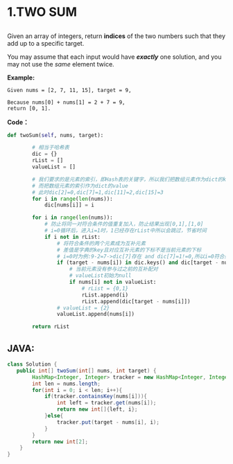 # 1.TWO SUM

## 

Given an array of integers, return **indices** of the two numbers such that they add up to a specific target.

You may assume that each input would have _**exactly**_ one solution, and you may not use the _same_ element twice.

**Example:**

```text
Given nums = [2, 7, 11, 15], target = 9,

Because nums[0] + nums[1] = 2 + 7 = 9,
return [0, 1].
```

**Code：**

```python
def twoSum(self, nums, target):

        # 相当于哈希表
        dic = {}
        rList = []
        valueList = []

        # 我们要求的是元素的索引，即Hash表的关键字，所以我们把数组元素作为dict的key
        # 而把数组元素的索引作为dict的value
        # 此时dic[2]=0,dic[7]=1,dic[11]=2,dic[15]=3
        for i in range(len(nums)):
            dic[nums[i]] = i

        for i in range(len(nums)):
            # 防止将同一对符合条件的值重复加入，防止结果出现[0,1],[1,0]
            # i=0循环后，进入i=1时，1已经存在rList中所以会跳过，节省时间
            if i not in rList:
                # 将符合条件的两个元素成为互补元素
                # 差值是字典的key且对应互补元素的下标不是当前元素的下标
                # i=0时为例:9-2=7->dic[7]存在 and dic[7]=1!=0,所以i=0符合条件
                if (target - nums[i]) in dic.keys() and dic[target - nums[i]] != i:
                    # 当前元素没有参与过之前的互补配对
                    # valueList初始为null
                    if nums[i] not in valueList:
                        # rList = {0,1}
                        rList.append(i)
                        rList.append(dic[target - nums[i]])
                # valueList = {2}
                valueList.append(nums[i])

        return rList
```

## JAVA:

```java
class Solution {
   public int[] twoSum(int[] nums, int target) {
        HashMap<Integer, Integer> tracker = new HashMap<Integer, Integer>();
        int len = nums.length;
        for(int i = 0; i < len; i++){
            if(tracker.containsKey(nums[i])){
                int left = tracker.get(nums[i]);
                return new int[]{left, i};
            }else{
                tracker.put(target - nums[i], i);
            }
        }
        return new int[2];
    }
}
```

